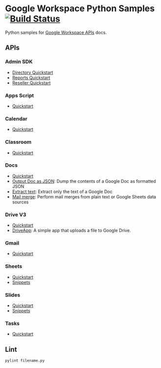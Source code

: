 # Google Workspace Python Samples [![Build Status](https://travis-ci.org/googleworkspace/python-samples.svg?branch=master)](https://travis-ci.org/googleworkspace/python-samples)

Python samples for [Google Workspace APIs](https://developers.google.com/gsuite/) docs.

## APIs

### Admin SDK

- [Directory Quickstart](https://developers.google.com/admin-sdk/directory/v1/quickstart/python)
- [Reports Quickstart](https://developers.google.com/admin-sdk/reports/v1/quickstart/python)
- [Reseller Quickstart](https://developers.google.com/admin-sdk/reseller/v1/quickstart/python)

### Apps Script

- [Quickstart](https://developers.google.com/apps-script/api/quickstart/python)

### Calendar

- [Quickstart](https://developers.google.com/google-apps/calendar/quickstart/python)

### Classroom

- [Quickstart](https://developers.google.com/classroom/quickstart/python)

### Docs

- [Quickstart](https://developers.google.com/docs/api/quickstart/python)
- [Output Doc as JSON](https://developers.google.com/docs/api/samples/output-json):
Dump the contents of a Google Doc as formatted JSON
- [Extract text](https://developers.google.com/docs/api/samples/extract-text):
Extract only the text of a Google Doc
- [Mail merge](https://developers.google.com/docs/api/samples/mail-merge):
Perform mail merges from plain text or Google Sheets data sources

### Drive V3

- [Quickstart](https://developers.google.com/drive/v3/web/quickstart/python)
- [DriveApp](drive/driveapp): A simple app that uploads a file to Google Drive.

### Gmail

- [Quickstart](https://developers.google.com/gmail/api/quickstart/python)

### Sheets

- [Quickstart](https://developers.google.com/sheets/api/quickstart/python)
- [Snippets](https://developers.google.com/sheets/api/guides/concepts)

### Slides

- [Quickstart](https://developers.google.com/slides/quickstart/python)
- [Snippets](https://developers.google.com/slides/how-tos/overview)

### Tasks

- [Quickstart](https://developers.google.com/google-apps/tasks/quickstart/python)

## Lint

`pylint filename.py`
